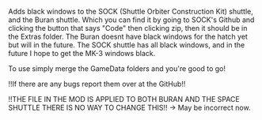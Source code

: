 Adds black windows to the SOCK (Shuttle Orbiter Construction Kit) shuttle, and the Buran shuttle. Which you can find it by going to SOCK's Github and clicking the button that says "Code" then clicking zip, then it should be in the Extras folder. The Buran doesnt have black windows for the hatch yet but will in the future. The SOCK shuttle has all black windows, and in the future I hope to get the MK-3 windows black.

To use simply merge the GameData folders and you're good to go!

!!If there are any bugs report them over at the GitHub!!

!!THE FILE IN THE MOD IS APPLIED TO BOTH BURAN AND THE SPACE SHUTTLE THERE IS NO WAY TO CHANGE THIS!! -> May be incorrect now.
